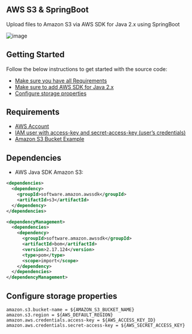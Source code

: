 ## AWS S3 & SpringBoot

Upload files to Amazon S3 via AWS SDK for Java 2.x using SpringBoot

![image](https://github.com/user-attachments/assets/90852a18-de0d-4c8c-92d2-96498fda0eca)

## Getting Started

Follow the below instructions to get started with the source code:
- [Make sure you have all Requirements](#requirements)
- [Make sure to add AWS SDK for Java 2.x ](#Dependencies)
- [Configure storage properties](#configure-storage-properties)

## Requirements

- [AWS Account](https://aws.amazon.com/console/)
- [IAM user with access-key and secret-access-key (user’s credentials)](https://lightsail.aws.amazon.com/ls/docs/en_us/articles/amazon-lightsail-managing-access-for-an-iam-user)
- [Amazon S3 Bucket Example](https://docs.aws.amazon.com/code-library/latest/ug/java_2_s3_code_examples.html)

## Dependencies

- AWS Java SDK Amazon S3:

```xml
<dependencies>
  <dependency>
    <groupId>software.amazon.awssdk</groupId>
    <artifactId>s3</artifactId>
  </dependency>
</dependencies>

<dependencyManagement>
  <dependencies>
    <dependency>
      <groupId>software.amazon.awssdk</groupId>
      <artifactId>bom</artifactId>
      <version>2.17.124</version>
      <type>pom</type>
      <scope>import</scope>
    </dependency>
  </dependencies>
</dependencyManagement>
```

## Configure storage properties

```
amazon.s3.bucket-name = ${AMAZON_S3_BUCKET_NAME}
amazon.s3.region = ${AWS_DEFAULT_REGION}
amazon.aws.credentials.access-key = ${AWS_ACCESS_KEY_ID}
amazon.aws.credentials.secret-access-key = ${AWS_SECRET_ACCESS_KEY}
```
